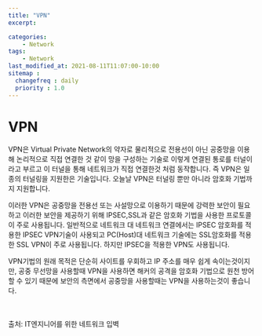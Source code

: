 ```yaml
---
title: "VPN"
excerpt: 

categories:
    - Network
tags:
    - Network
last_modified_at: 2021-08-11T11:07:00-10:00
sitemap :
  changefreq : daily
  priority : 1.0
--- 
```


# VPN
VPN은 Virtual Private Network의 약자로 물리적으로 전용선이 아닌 공중망을 이용해 논리적으로 직접 연결한 것 같이 망을 구성하는 기술로 이렇게 연결된 통로를 터널이라고 부르고 이 터널을 통해 네트워크가 직접 연결한것 처럼 동작합니다. 즉 VPN은 일종의 터널링을 지원한은 기술입니다. 오늘날 VPN은 터널링 뿐만 아니라 암호화 기법까지 지원합니다.

이러한 VPN은 공중망을 전용선 또는 사설망으로 이용하기 때문에 강력한 보안이 필요하고 이러한 보안을 제공하기 위해 IPSEC,SSL과 같은 암호화 기법을 사용한 프로토콜이 주로 사용됩니다. 일반적으로 네트워크 대 네트워크 연결에서는 IPSEC 암호화를 적용한 IPSEC VPN기술이 사용되고 PC(Host)대 네트워크 기술에는 SSL암호화를 적용한 SSL VPN이 주로 사용됩니다. 하지만 IPSEC을 적용한 VPN도 사용됩니다.

VPN기법의 원래 목적은 단순히 사이트를 우회하고 IP 주소를 매우 쉽게 속이는것이지만, 공중 무선망을 사용할때 VPN을 사용하면 해커의 공격을 암호화 기법으로 원천 방어할 수 있기 때문에 보안의 측면에서 공중망을 사용할때는 VPN을 사용하는것이 좋습니다.

<br>
<br>
출처: IT엔지니어를 위한 네트워크 입벽